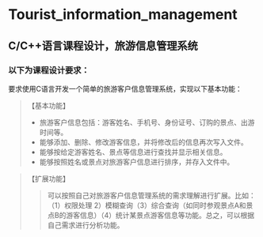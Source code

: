 # Tourist_information_management
## C/C++语言课程设计，旅游信息管理系统

### 以下为课程设计要求：

要求使用C语言开发一个简单的旅游客户信息管理系统，实现以下基本功能：
> 【基本功能】
>-	旅游客户信息包括：游客姓名、手机号、身份证号、订购的景点、出游时间等。
>-	能够添加、删除、修改游客信息，并将修改后的信息再次写入文件。
>-	能够按给定游客姓名、景点等信息进行查找并显示相关信息。
>-	能够按照姓名或景点对旅游客户信息进行排序，并存入文件中。

> 【扩展功能】
>> 可以按照自己对旅游客户信息管理系统的需求理解进行扩展。比如：（1）权限处理 2）模糊查询（3）综合查询（如同时参观景点A和景点B的游客信息）（4）统计某景点游客信息等功能。总之，可以根据自己需求进行分析功能。
